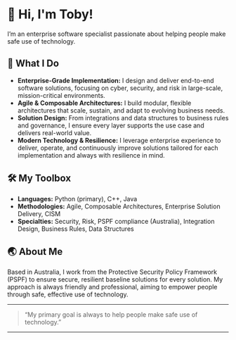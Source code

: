 # 👋 Hi, I'm Toby!

I’m an enterprise software specialist passionate about helping people make safe use of technology.

## 🚀 What I Do

- **Enterprise-Grade Implementation:** I design and deliver end-to-end software solutions, focusing on cyber, security, and risk in large-scale, mission-critical environments.
- **Agile & Composable Architectures:** I build modular, flexible architectures that scale, sustain, and adapt to evolving business needs.
- **Solution Design:** From integrations and data structures to business rules and governance, I ensure every layer supports the use case and delivers real-world value.
- **Modern Technology & Resilience:** I leverage enterprise experience to deliver, operate, and continuously improve solutions tailored for each implementation and always with resilience in mind.

## 🛠️ My Toolbox

- **Languages:** Python (primary), C++, Java
- **Methodologies:** Agile, Composable Architectures, Enterprise Solution Delivery, CISM
- **Specialties:** Security, Risk, PSPF compliance (Australia), Integration Design, Business Rules, Data Structures

## 🌏 About Me

Based in Australia, I work from the Protective Security Policy Framework (PSPF) to ensure secure, resilient baseline solutions for every solution. My approach is always friendly and professional, aiming to empower people through safe, effective use of technology.

---

> “My primary goal is always to help people make safe use of technology.”

---

<!-- Optionally: Add social links, featured projects or fun facts here -->
